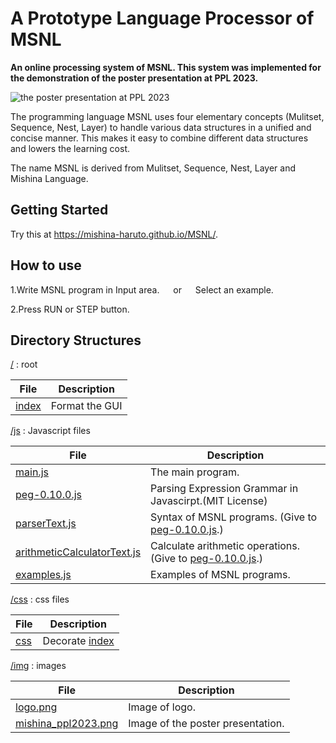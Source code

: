 # A Prototype Language Processor of MSNL

**An online processing system of MSNL. This system was implemented for the demonstration of the poster presentation at PPL 2023.**

![the poster presentation at PPL 2023](img/mishina_ppl2023.png)

The programming language MSNL uses four elementary concepts (Mulitset, Sequence, Nest, Layer) to handle various data structures in a unified and concise manner. This makes it easy to combine different data structures and lowers the learning cost.

The name MSNL is derived from Mulitset, Sequence, Nest, Layer and Mishina Language.

## Getting Started

Try this at https://mishina-haruto.github.io/MSNL/.

## How to use

1.Write MSNL program in Input area. &emsp; or &emsp; Select an example.

2.Press RUN or STEP button.

## Directory Structures

[/](.) : root

| File                 | Description    |
| -------------------- | -------------- |
| [index](/index.html) | Format the GUI |

[/js](js) : Javascript files

| File                                                          | Description                                                                       |
| ------------------------------------------------------------- | --------------------------------------------------------------------------------- |
| [main.js](js/main.js)                                         | The main program.                                                                 |
| [peg-0.10.0.js](js/peg-0.10.0.min.js)                         | Parsing Expression Grammar in Javascirpt.(MIT License)                            |
| [parserText.js](js/parserText.js)                             | Syntax of MSNL programs. (Give to [peg-0.10.0.js](js/peg-0.10.0.min.js).)         |
| [arithmeticCalculatorText.js](js/arithmeticCalculatorText.js) | Calculate arithmetic operations. (Give to [peg-0.10.0.js](js/peg-0.10.0.min.js).) |
| [examples.js](js/examples.js)                                 | Examples of MSNL programs.                                                        |

[/css](js) : css files

| File                 | Description                   |
| -------------------- | ----------------------------- |
| [css](css/style.css) | Decorate [index](/index.html) |


[/img](img) : images

| File                                           | Description                       |
| ---------------------------------------------- | --------------------------------- |
| [logo.png](img/logo.png)                       | Image of logo.                    |
| [mishina_ppl2023.png](img/mishina_ppl2023.png) | Image of the poster presentation. |